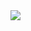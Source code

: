 <a align="center" href="#">
  <img src="https://github-readme-stats.vercel.app/api?username=realcyguy&theme=vue&include_all_commits=true&show_icons=true&hide_title=true&hide_border=true" />
</a>
